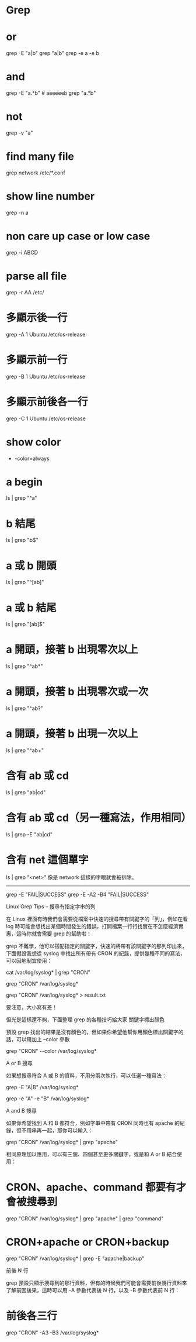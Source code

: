 # Grep

# or

grep -E "a|b"
grep "a\|b"
grep -e a -e b

# and

grep -E "a.*b" # aeeeeeb
grep "a.*b"

# not

grep -v "a"

# find many file

grep network /etc/*.conf

# show line number

grep -n a

# non care up case or low case

grep -i ABCD

# parse all file

grep -r AA  /etc/

# 多顯示後一行

grep -A 1 Ubuntu /etc/os-release

# 多顯示前一行

grep -B 1 Ubuntu /etc/os-release

# 多顯示前後各一行

grep -C 1 Ubuntu /etc/os-release

# show color

- -color=always

# a begin

ls | grep "^a"

# b 結尾

ls | grep "b$"

# a 或 b 開頭

ls | grep "^[ab]"

# a 或 b 結尾

ls | grep "[ab]$"

# a 開頭，接著 b 出現零次以上

ls | grep "^ab*"

# a 開頭，接著 b 出現零次或一次

ls | grep "^ab\?"

# a 開頭，接著 b 出現一次以上

ls | grep "^ab\+"

# 含有 ab 或 cd

ls | grep "ab\|cd"

# 含有 ab 或 cd（另一種寫法，作用相同）

ls | grep -E "ab|cd"

# 含有 net 這個單字

ls | grep "\<net\>"
像是 network 這樣的字眼就會被排除。

---

grep -E "FAIL|SUCCESS"
grep -E -A2 -B4 "FAIL|SUCCESS"

Linux Grep Tips – 搜尋有指定字串的列

在 Linux 裡面有時我們會需要從檔案中快速的搜尋帶有關鍵字的「列」，例如在看 log 時可能會想找出某個時間發生的錯誤，打開檔案一行行找實在不怎麼經濟實惠，這時你就會需要 grep 的幫助啦！

grep 不難學，他可以搭配指定的關鍵字，快速的將帶有該關鍵字的那列印出來，下面假設我想從 syslog 中找出所有帶有 CRON 的紀錄，提供幾種不同的寫法，可以因地制宜使用：

cat /var/log/syslog* | grep "CRON"

grep "CRON" /var/log/syslog*

grep "CRON" /var/log/syslog* > result.txt

要注意，大小寫有差！

但光是這樣還不夠，下面整理 grep 的各種技巧給大家
關鍵字標出顏色

預設 grep 找出的結果是沒有顏色的，但如果你希望他幫你用顏色標出關鍵字的話，可以用加上 –color 參數

grep "CRON" --color /var/log/syslog*

A or B 搜尋

如果想搜尋符合 A 或 B 的資料，不用分兩次執行，可以任選一種寫法：

grep -E "A|B" /var/log/syslog*

grep -e "A" -e "B" /var/log/syslog*

A and B 搜尋

如果你希望找到 A 和 B 都符合，例如字串中帶有 CRON 同時也有 apache 的紀錄，但不用串再一起，那你可以輸入：

grep "CRON" /var/log/syslog* | grep "apache"

相同原理加以應用，可以有三個、四個甚至更多關鍵字，或是和 A or B 結合使用：

# CRON、apache、command 都要有才會被搜尋到

grep "CRON" /var/log/syslog* | grep "apache" | grep "command"

# CRON+apache or CRON+backup

grep "CRON" /var/log/syslog* | grep -E "apache|backup"

前後 N 行

grep 預設只顯示搜尋到的那行資料，但有的時候我們可能會需要前後幾行資料來了解前因後果，這時可以用 -A 參數代表後 N 行，以及 -B 參數代表前 N 行：

# 前後各三行

grep "CRON" -A3 -B3 /var/log/syslog*